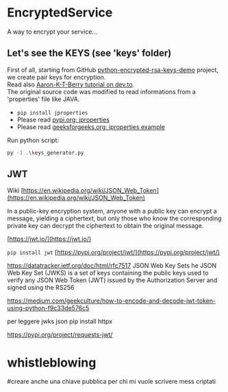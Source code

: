 # EncryptedService
A way to encrypt your service...

## Let's see the KEYS (see 'keys' folder)
First of all, starting from GitHub [python-encrypted-rsa-keys-demo](https://github.com/Aaron-K-T-Berry/python-encrypted-rsa-keys-demo) project, we create pair keys for encryption.<br/>
Read also [Aaron-K-T-Berry tutorial on dev.to](https://dev.to/aaronktberry/generating-encrypted-key-pairs-in-python-69b).<br/>
The original source code was modified to read informations from a 'properties' file like JAVA.
* `pip install jproperties`
* Please read [pypi.org: jproperties](https://pypi.org/project/jproperties/)
* Please read [geeksforgeeks.org: jproperties example](https://www.geeksforgeeks.org/read-properties-file-using-jproperties-in-python/)

Run python script:
```bash
py -3 .\keys_generator.py
```


## JWT
Wiki [https://en.wikipedia.org/wiki/JSON_Web_Token](https://en.wikipedia.org/wiki/JSON_Web_Token)

In a public-key encryption system, anyone with a public key can encrypt a message, yielding a ciphertext, but only those who know the corresponding private key can decrypt the ciphertext to obtain the original message.

[https://jwt.io/](https://jwt.io/)

`pip install jwt`
[https://pypi.org/project/jwt/](https://pypi.org/project/jwt/)


https://datatracker.ietf.org/doc/html/rfc7517
JSON Web Key Sets
he JSON Web Key Set (JWKS) is a set of keys containing the public keys used to verify any JSON Web Token (JWT) issued by the Authorization Server and signed using the RS256

https://medium.com/geekculture/how-to-encode-and-decode-jwt-token-using-python-f9c33de576c5



per leggere jwks json
pip install httpx


https://pypi.org/project/requests-jwt/


# whistleblowing
#creare anche una chiave pubblica per chi mi vuole scrivere mess criptati